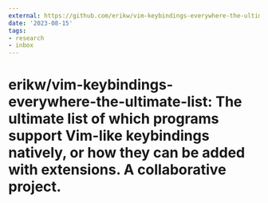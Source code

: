 ```yaml
---
external: https://github.com/erikw/vim-keybindings-everywhere-the-ultimate-list
date: '2023-08-15'
tags:
- research
- inbox
---
```


# erikw/vim-keybindings-everywhere-the-ultimate-list: The ultimate list of which programs support Vim-like keybindings natively, or how they can be added with extensions. A collaborative project.
